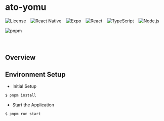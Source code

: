 # ato-yomu

<div style="display: flex; gap: 15px; flex-wrap: wrap; align-items: center; margin-bottom: 20px;">
  <img src="https://img.shields.io/badge/License-MIT-blue" alt="License">
  <img src="https://img.shields.io/badge/React%20Native-v0.76.5-3DDC84" alt="React Native">
  <img src="https://img.shields.io/badge/Expo-v52.0.23-brightgreen" alt="Expo">
  <img src="https://img.shields.io/badge/React-v18.3.1-61DAFB" alt="React">
  <img src="https://img.shields.io/badge/TypeScript-v5.3.3-3178C6" alt="TypeScript">
  <img src="https://img.shields.io/badge/Node.js-v20.12.2-brightgreen" alt="Node.js">
  <img src="https://img.shields.io/badge/pnpm-8.10.2-orange" alt="pnpm">
</div>

<br/>

## Overview

## Environment Setup

- Initial Setup

```bash
$ pnpm install
```

- Start the Application

```bash
$ pnpm run start
```
